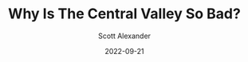 ---
layout: podcast
title: "Why Is The Central Valley So Bad?"
author: Scott Alexander
description: https://astralcodexten.substack.com/p/why-is-the-central-valley-so-bad
date: 2022-09-21
length: 4159605
duration: 1040
guid: why-is-the-central-valley-so-bad
---
